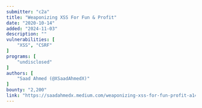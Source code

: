 ```yaml
---
submitter: "c2a"
title: "Weaponizing XSS For Fun & Profit"
date: "2020-10-14"
added: "2024-11-03"
description: ""
vulnerabilities: [
    "XSS", "CSRF"
]
programs: [
    "undisclosed"
]
authors: [
    "Saad Ahmed (@XSaadAhmedX)"
]
bounty: "2,200"
link: "https://saadahmedx.medium.com/weaponizing-xss-for-fun-profit-a1414f3fcee9"
---
```




